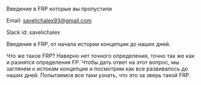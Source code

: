 Введение в FRP которые вы пропустили

Email: savelichalex93@gmail.com

Slack id: savelichalex

Введение в FRP, от начала истории концепции до наших дней.

Что же такое FRP? Наверно нет точного определения, точно так же как и разнятся определения FP. Чтобы дать ответ на этот вопрос, мы заглянем к истокам концепции и посмотрим как все развивалось до наших дней. Попытаемся все таки узнать, что это за зверь такой FRP.
